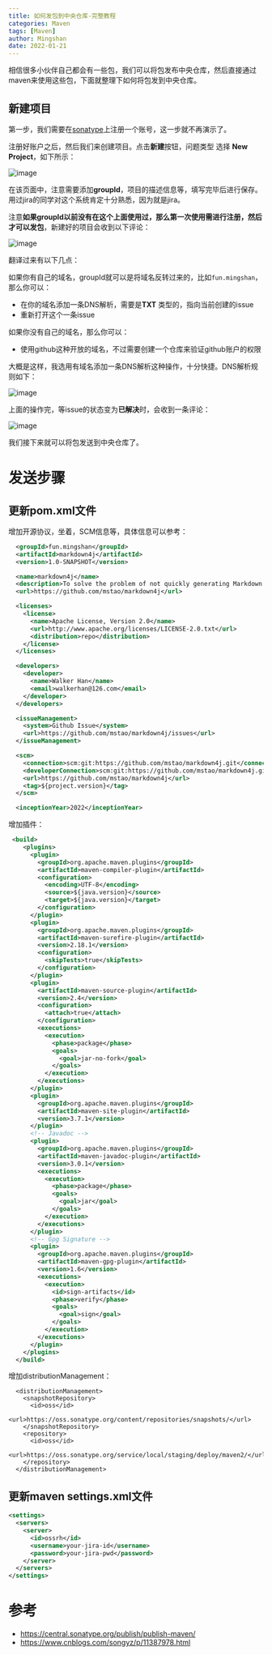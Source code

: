 ```yaml
---
title: 如何发包到中央仓库-完整教程
categories: Maven
tags: [Maven]
author: Mingshan
date: 2022-01-21
---
```


相信很多小伙伴自己都会有一些包，我们可以将包发布中央仓库，然后直接通过maven来使用这些包，下面就整理下如何将包发到中央仓库。

<!-- more -->

## 新建项目

第一步，我们需要在[sonatype](https://issues.sonatype.org/)上注册一个账号，这一步就不再演示了。

注册好账户之后，然后我们来创建项目。点击**新建**按钮，问题类型 选择 **New Project**，如下所示：

![image](https://user-images.githubusercontent.com/23411433/150465809-2b2f0628-bf0a-49ab-b717-c139e2fff60d.png)

在该页面中，注意需要添加**groupId**，项目的描述信息等，填写完毕后进行保存。用过jira的同学对这个系统肯定十分熟悉，因为就是jira。

注意**如果groupId以前没有在这个上面使用过，那么第一次使用需进行注册，然后才可以发包**，新建好的项目会收到以下评论：

![image](https://user-images.githubusercontent.com/23411433/150466057-4169ec4c-6a6d-4700-aa6a-21528a6d8542.png)

翻译过来有以下几点：

如果你有自己的域名，groupId就可以是将域名反转过来的，比如`fun.mingshan`，那么你可以：

- 在你的域名添加一条DNS解析，需要是**TXT** 类型的，指向当前创建的issue
- 重新打开这个一条issue

如果你没有自己的域名，那么你可以：

- 使用github这种开放的域名，不过需要创建一个仓库来验证github账户的权限

大概是这样，我选用有域名添加一条DNS解析这种操作，十分快捷。DNS解析规则如下：

![image](https://user-images.githubusercontent.com/23411433/150467006-bef1f0f2-42a5-4cc5-b982-7009f2d46b75.png)

上面的操作完，等issue的状态变为**已解决**时，会收到一条评论：

![image](https://user-images.githubusercontent.com/23411433/150467080-02c034c3-56de-43bb-88c8-3ee15e130085.png)

我们接下来就可以将包发送到中央仓库了。

# 发送步骤

## 更新pom.xml文件

增加开源协议，坐着，SCM信息等，具体信息可以参考：

```xml
  <groupId>fun.mingshan</groupId>
  <artifactId>markdown4j</artifactId>
  <version>1.0-SNAPSHOT</version>

  <name>markdown4j</name>
  <description>To solve the problem of not quickly generating Markdown files at the Java level, using builder mode, very simple to use.</description>
  <url>https://github.com/mstao/markdown4j</url>

  <licenses>
    <license>
      <name>Apache License, Version 2.0</name>
      <url>http://www.apache.org/licenses/LICENSE-2.0.txt</url>
      <distribution>repo</distribution>
    </license>
  </licenses>

  <developers>
    <developer>
      <name>Walker Han</name>
      <email>walkerhan@126.com</email>
    </developer>
  </developers>

  <issueManagement>
    <system>Github Issue</system>
    <url>https://github.com/mstao/markdown4j/issues</url>
  </issueManagement>

  <scm>
    <connection>scm:git:https://github.com/mstao/markdown4j.git</connection>
    <developerConnection>scm:git:https://github.com/mstao/markdown4j.git</developerConnection>
    <url>https://github.com/mstao/markdown4j</url>
    <tag>${project.version}</tag>
  </scm>

  <inceptionYear>2022</inceptionYear>
```

增加插件：

```xml
 <build>
    <plugins>
      <plugin>
        <groupId>org.apache.maven.plugins</groupId>
        <artifactId>maven-compiler-plugin</artifactId>
        <configuration>
          <encoding>UTF-8</encoding>
          <source>${java.version}</source>
          <target>${java.version}</target>
        </configuration>
      </plugin>
      <plugin>
        <groupId>org.apache.maven.plugins</groupId>
        <artifactId>maven-surefire-plugin</artifactId>
        <version>2.18.1</version>
        <configuration>
          <skipTests>true</skipTests>
        </configuration>
      </plugin>
      <plugin>
        <artifactId>maven-source-plugin</artifactId>
        <version>2.4</version>
        <configuration>
          <attach>true</attach>
        </configuration>
        <executions>
          <execution>
            <phase>package</phase>
            <goals>
              <goal>jar-no-fork</goal>
            </goals>
          </execution>
        </executions>
      </plugin>
      <plugin>
        <groupId>org.apache.maven.plugins</groupId>
        <artifactId>maven-site-plugin</artifactId>
        <version>3.7.1</version>
      </plugin>
      <!-- Javadoc -->
      <plugin>
        <groupId>org.apache.maven.plugins</groupId>
        <artifactId>maven-javadoc-plugin</artifactId>
        <version>3.0.1</version>
        <executions>
          <execution>
            <phase>package</phase>
            <goals>
              <goal>jar</goal>
            </goals>
          </execution>
        </executions>
      </plugin>
      <!-- Gpg Signature -->
      <plugin>
        <groupId>org.apache.maven.plugins</groupId>
        <artifactId>maven-gpg-plugin</artifactId>
        <version>1.6</version>
        <executions>
          <execution>
            <id>sign-artifacts</id>
            <phase>verify</phase>
            <goals>
              <goal>sign</goal>
            </goals>
          </execution>
        </executions>
      </plugin>
    </plugins>
  </build>
```

增加distributionManagement：

```
  <distributionManagement>
    <snapshotRepository>
      <id>oss</id>
      <url>https://oss.sonatype.org/content/repositories/snapshots/</url>
    </snapshotRepository>
    <repository>
      <id>oss</id>
      <url>https://oss.sonatype.org/service/local/staging/deploy/maven2/</url>
    </repository>
  </distributionManagement>
```

## 更新maven settings.xml文件

```xml
<settings>
  <servers>
    <server>
      <id>ossrh</id>
      <username>your-jira-id</username>
      <password>your-jira-pwd</password>
    </server>
  </servers>
</settings>
```

# 参考

- https://central.sonatype.org/publish/publish-maven/
- https://www.cnblogs.com/songyz/p/11387978.html

